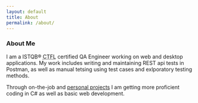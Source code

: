 ```yaml
---
layout: default
title: About
permalink: /about/
---
```


### About Me
I am a ISTQB® <abbr title="Certified Tester Foundation Level">CTFL</abbr> certified QA Engineer working on web and desktop applications. My work includes writing and maintaining REST api tests in Postman, as well as manual tetsing using test cases and exlporatory testing methods.

Through on-the-job and <a href="{{site.url}}{{site.baseurl}}/projects/">personal projects</a> I am getting more proficient coding in C# as well as basic web development.

